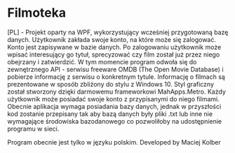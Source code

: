 # Filmoteka

[PL] - Projekt oparty na WPF, wykorzystujący wcześniej przygotowaną bazę danych. Użytkownik zakłada swoje konto, na które może się zalogować. Konto jest zapisywane w bazie danych. Po zalogowaniu użytkownik może wpisać interesujący go tytuł, sprecyzować czy film został już przez niego obejrzany i zatwierdzić. W tym momencie program odwoła się do zewnętrznego API - serwisu freeware OMDB (The Open Movie Database) i pobierze informację z serwisu o konkretnym tytule. Informację o filmach są prezentowane w sposób zbliżony do stylu z Windows 10. Styl graficzny został stworzony dzięki darmowemu frameworkowi MahApps.Metro. Każdy użytkownik może posiadać swoje konto z przypisanymi do niego filmami. Obecnie aplikacja wymaga posiadania bazy danych, jednak w przyszłości kod zostanie przepisany tak aby bazą danych były pliki .txt lub inne nie wymagające środowiska bazodanowego co pozwoliłoby na udostępnienie programu w sieci.

Program obecnie jest tylko w języku polskim. 
Developed by Maciej Kolber
